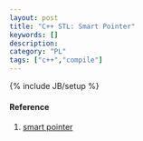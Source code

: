 ```yaml
---
layout: post
title: "C++ STL: Smart Pointer"
keywords: []
description: 
category: "PL"
tags: ["c++","compile"]
---
```

{% include JB/setup %}


#### Reference
1. [smart pointer](https://stackoverflow.com/questions/106508/what-is-a-smart-pointer-and-when-should-i-use-one)
